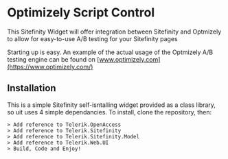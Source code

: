 # Optimizely Script Control

This Sitefinity Widget will offer integration between Sitefinity and Optmizely to allow for easy-to-use A/B testing for your Sitefinity pages

Starting up is easy. An example of the actual usage of the Optmizely A/B testing engine can be found on [www.optimizely.com](https://www.optimizely.com/)

## Installation

This is a simple Sitefinity self-isntalling widget provided as a class library, so uit uses 4 simple dependancies. To install, clone the repository, then:

    > Add reference to Telerik.OpenAccess
	> Add reference to Telerik.Sitefinity
    > Add reference to Telerik.Sitefinity.Model
	> Add reference to Telerik.Web.UI
    > Build, Code and Enjoy!
